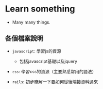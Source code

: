 # Learn something

- Many many things.

## 各個檔案說明

- `javascript`: 學習js的資源

    - 包括javascript基礎以及jquery

- `css`: 學習css的資源（主要熟悉常用的語法）

- `rails`: 初步瞭解一下要如何從後端接資料過來
